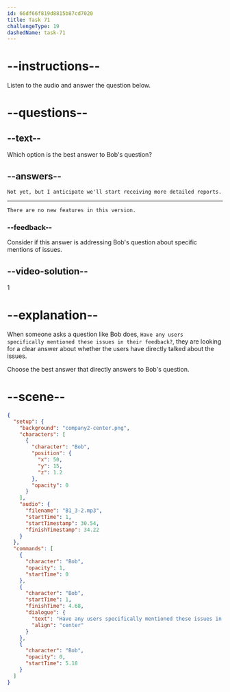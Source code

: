 ```yaml
---
id: 66df66f819d8815b87cd7020
title: Task 71
challengeType: 19
dashedName: task-71
---
```

<!--
AUDIO REFERENCE:
Bob: Have any users specifically mentioned these issues in their feedback?
-->
<!--SPEAKING -->

# --instructions--

Listen to the audio and answer the question below.

# --questions--

## --text--

Which option is the best answer to Bob's question?

## --answers--

`Not yet, but I anticipate we'll start receiving more detailed reports.`

---

`There are no new features in this version.`

### --feedback--

Consider if this answer is addressing Bob's question about specific mentions of issues.

## --video-solution--

1

# --explanation--

When someone asks a question like Bob does, `Have any users specifically mentioned these issues in their feedback?`, they are looking for a clear answer about whether the users have directly talked about the issues.

Choose the best answer that directly answers to Bob's question.

# --scene--

```json
{
  "setup": {
    "background": "company2-center.png",
    "characters": [
      {
        "character": "Bob",
        "position": {
          "x": 50,
          "y": 15,
          "z": 1.2
        },
        "opacity": 0
      }
    ],
    "audio": {
      "filename": "B1_3-2.mp3",
      "startTime": 1,
      "startTimestamp": 30.54,
      "finishTimestamp": 34.22
    }
  },
  "commands": [
    {
      "character": "Bob",
      "opacity": 1,
      "startTime": 0
    },
    {
      "character": "Bob",
      "startTime": 1,
      "finishTime": 4.68,
      "dialogue": {
        "text": "Have any users specifically mentioned these issues in their feedback?",
        "align": "center"
      }
    },
    {
      "character": "Bob",
      "opacity": 0,
      "startTime": 5.18
    }
  ]
}
```
